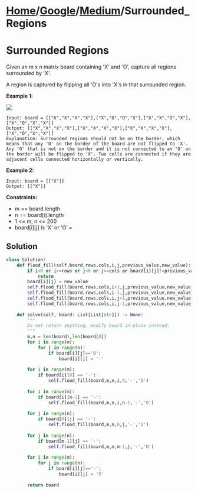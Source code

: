 # [Home](./../..)/[Google](./..)/[Medium](./)/Surrounded_Regions
<h1>Surrounded Regions</h1>

<p>
Given an m x n matrix board containing 'X' and 'O', capture all regions surrounded by 'X'.
</p>
<p>
A region is captured by flipping all 'O's into 'X's in that surrounded region.
</p>

<b>Example 1:</b>

<img src="https://assets.leetcode.com/uploads/2021/02/19/xogrid.jpg">

    Input: board = [["X","X","X","X"],["X","O","O","X"],["X","X","O","X"],["X","O","X","X"]]
    Output: [["X","X","X","X"],["X","X","X","X"],["X","X","X","X"],["X","O","X","X"]]
    Explanation: Surrounded regions should not be on the border, which means that any 'O' on the border of the board are not flipped to 'X'. Any 'O' that is not on the border and it is not connected to an 'O' on the border will be flipped to 'X'. Two cells are connected if they are adjacent cells connected horizontally or vertically.
 
<b>Example 2:</b>

    Input: board = [["X"]]
    Output: [["X"]]

<b>Constraints:</b>

- m == board.length
- n == board[i].length
- 1 <= m, n <= 200
- board[i][j] is 'X' or 'O'.=

<h2>Solution</h2>

```python
class Solution:
    def flood_fill(self,board,rows,cols,i,j,previous_value,new_value):
        if i<0 or i>=rows or j<0 or j>=cols or board[i][j]!=previous_value:
            return 
        board[i][j] = new_value
        self.flood_fill(board,rows,cols,i+1,j,previous_value,new_value)
        self.flood_fill(board,rows,cols,i-1,j,previous_value,new_value)
        self.flood_fill(board,rows,cols,i,j+1,previous_value,new_value)
        self.flood_fill(board,rows,cols,i,j-1,previous_value,new_value)
        
    def solve(self, board: List[List[str]]) -> None:
        """
        Do not return anything, modify board in-place instead.
        """
        m,n = len(board),len(board[0])
        for i in range(m):
            for j in range(n):
                if board[i][j]=='O':
                    board[i][j] = '-'
                    
        for i in range(m):
            if board[i][0] == '-':
                self.flood_fill(board,m,n,i,0,'-','O')
        
        for i in range(m):
            if board[i][n-1] == '-':
                self.flood_fill(board,m,n,i,n-1,'-','O')
                
        for j in range(n):
            if board[0][j] == '-':
                self.flood_fill(board,m,n,0,j,'-','O')
        
        for j in range(n):
            if board[m-1][j] == '-':
                self.flood_fill(board,m,n,m-1,j,'-','O')
        
        for i in range(m):
            for j in range(n):
                if board[i][j]=='-':
                    board[i][j] = 'X'
        
        return board
```
